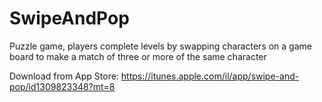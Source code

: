 # SwipeAndPop
Puzzle game, players complete levels by swapping characters on a game board to make a match of three or more of the same character


Download from App Store: https://itunes.apple.com/il/app/swipe-and-pop/id1309823348?mt=8

